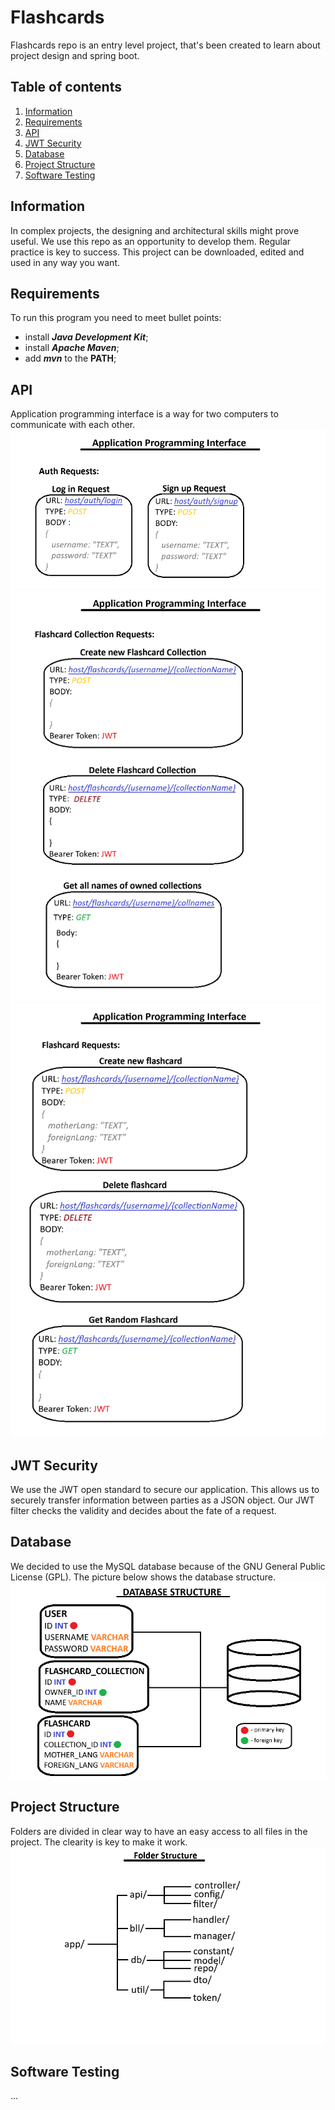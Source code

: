 # Flashcards
Flashcards repo is an entry level project, that's been created to learn about project design and spring boot.

## Table of contents
1. [Information](#information)
2. [Requirements](#requirements)
3. [API](#api)
4. [JWT Security](#jwt-security)
5. [Database](#database)
6. [Project Structure](#project-structure)
7. [Software Testing](#software-testing)

## Information <a name="information"></a>
In complex projects, the designing and architectural skills might prove useful. We use this repo as an opportunity to develop them. Regular practice is key to success. This project can be downloaded, edited and used in any way you want.

## Requirements <a name="requirements"></a>
To run this program you need to meet bullet points:
- install ***Java Development Kit***;
- install ***Apache Maven***;
- add ***mvn*** to the **PATH**;

## API <a name="api"></a>
Application programming interface is a way for two computers to communicate with each other.
<img src="./png/api-auth.png" alt="auth api">
<img src="./png/api-flashcard-collection.png" alt="flashcard collection api">
<img src="./png/api-flashcard.png" alt="flashcard api">

## JWT Security <a name="jwt-security"></a>
We use the JWT open standard to secure our application. This allows us to securely transfer information between parties as a JSON object. Our JWT filter checks the validity and decides about the fate of a request.

## Database <a name="database"></a>
We decided to use the MySQL database because of the GNU General Public License (GPL). The picture below shows the database structure.
<img src="./png/db-schema.png" alt="database schema">

## Project Structure <a name="project-structure"></a>
Folders are divided in clear way to have an easy access to all files in the project. The clearity is key to make it work.
<img src="./png/folder-structure.png" alt="folder structure">

## Software Testing <a name="software-testing"></a>
...